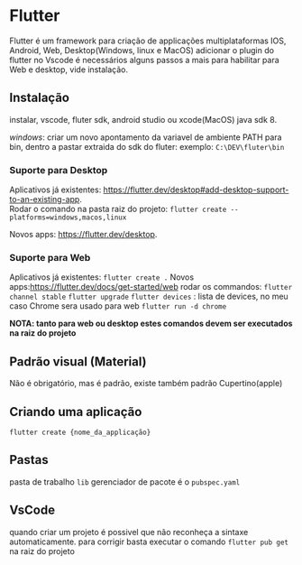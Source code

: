 # Flutter
Flutter é um framework para criação de applicações multiplataformas
IOS, Android, Web, Desktop(Windows, linux e MacOS)
adicionar o plugin do flutter no Vscode
é necessários alguns passos a mais para habilitar para Web e desktop, vide instalação. 

## Instalação
instalar, vscode, fluter sdk, android studio ou xcode(MacOS) java sdk 8.

*windows*: criar um novo apontamento da variavel de ambiente PATH para bin, dentro a pastar extraida do sdk do fluter:
exemplo: `C:\DEV\fluter\bin`

### Suporte para Desktop
Aplicativos já existentes: https://flutter.dev/desktop#add-desktop-support-to-an-existing-app.  
Rodar o comando na pasta raiz do projeto: `flutter create --platforms=windows,macos,linux`

Novos apps: https://flutter.dev/desktop.

### Suporte para Web
Aplicativos já existentes: `flutter create .`
Novos apps:https://flutter.dev/docs/get-started/web
rodar os commandos:
`flutter channel stable`
`flutter upgrade`
`flutter devices` : lista de devices, no meu caso Chrome sera usado para web
`flutter run -d chrome` 
 
 **NOTA: tanto para web ou desktop estes comandos devem ser executados na raiz do projeto**

## Padrão visual (Material)
Não é obrigatório, mas é padrão, existe também  padrão Cupertino(apple)

## Criando uma aplicação
`flutter create {nome_da_applicação}`

## Pastas 
pasta de trabalho `lib` gerenciador de pacote é o `pubspec.yaml`

## VsCode 
quando criar um projeto é possivel que não reconheça a sintaxe automaticamente.
para corrigir basta executar o comando `flutter pub get` na raiz do projeto